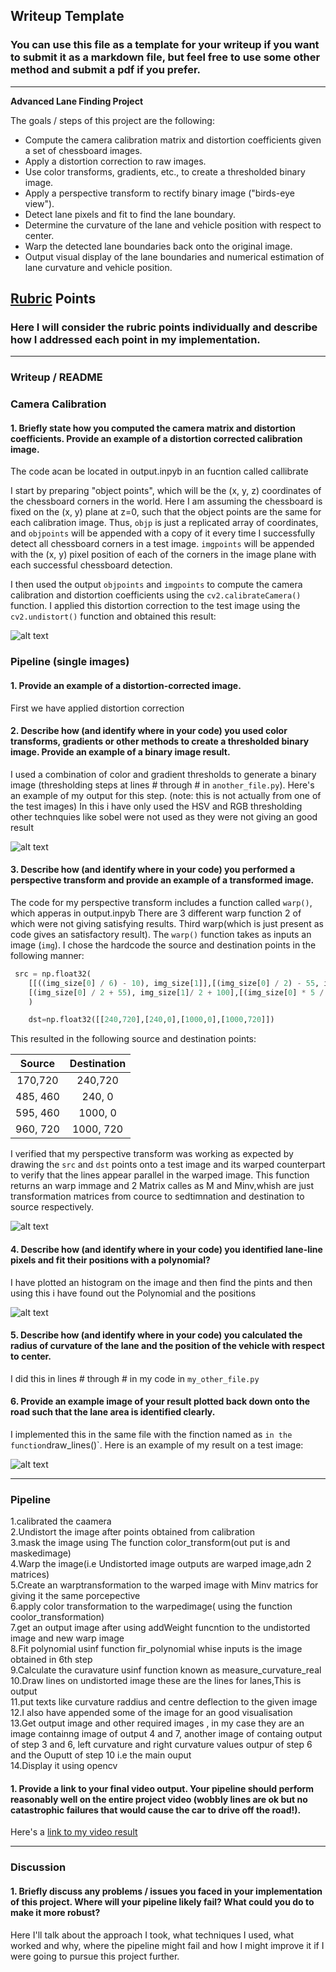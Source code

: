 ## Writeup Template

### You can use this file as a template for your writeup if you want to submit it as a markdown file, but feel free to use some other method and submit a pdf if you prefer.

---

**Advanced Lane Finding Project**

The goals / steps of this project are the following:

* Compute the camera calibration matrix and distortion coefficients given a set of chessboard images.
* Apply a distortion correction to raw images.
* Use color transforms, gradients, etc., to create a thresholded binary image.
* Apply a perspective transform to rectify binary image ("birds-eye view").
* Detect lane pixels and fit to find the lane boundary.
* Determine the curvature of the lane and vehicle position with respect to center.
* Warp the detected lane boundaries back onto the original image.
* Output visual display of the lane boundaries and numerical estimation of lane curvature and vehicle position.

[//]: # (Image References)

[image1]: ./examples/undistort_output.png "Undistorted"
[image2]: ./c2/t247.jpg "Road Transformed"
[image3]: ./c3/t340.jpg "Binary Example"
[image4]: ./c2/t240.jpg "Warp Example"
[image5]: ./c2/Lanepixel.jpg "Fit Visual"
[image6]: ./output/output.jpg "Output"
[video1]: ./project_video.mp4 "Video"

## [Rubric](https://review.udacity.com/#!/rubrics/571/view) Points

### Here I will consider the rubric points individually and describe how I addressed each point in my implementation.  

---

### Writeup / README

### Camera Calibration

#### 1. Briefly state how you computed the camera matrix and distortion coefficients. Provide an example of a distortion corrected calibration image.
The code acan be located in output.inpyb in an fucntion called callibrate 

I start by preparing "object points", which will be the (x, y, z) coordinates of the chessboard corners in the world. Here I am assuming the chessboard is fixed on the (x, y) plane at z=0, such that the object points are the same for each calibration image.  Thus, `objp` is just a replicated array of coordinates, and `objpoints` will be appended with a copy of it every time I successfully detect all chessboard corners in a test image.  `imgpoints` will be appended with the (x, y) pixel position of each of the corners in the image plane with each successful chessboard detection.  

I then used the output `objpoints` and `imgpoints` to compute the camera calibration and distortion coefficients using the `cv2.calibrateCamera()` function.  I applied this distortion correction to the test image using the `cv2.undistort()` function and obtained this result: 

![alt text][image1]

### Pipeline (single images)

#### 1. Provide an example of a distortion-corrected image.
First we have applied distortion correction

#### 2. Describe how (and identify where in your code) you used color transforms, gradients or other methods to create a thresholded binary image.  Provide an example of a binary image result.

I used a combination of color and gradient thresholds to generate a binary image (thresholding steps at lines # through # in `another_file.py`).  Here's an example of my output for this step.  (note: this is not actually from one of the test images)
In this  i have only used the HSV and RGB thresholding other technquies like sobel were not used as they were not giving an good result

![alt text][image3]

#### 3. Describe how (and identify where in your code) you performed a perspective transform and provide an example of a transformed image.

The code for my perspective transform includes a function called `warp()`, which  apperas in output.inpyb There are 3 different warp function 2 of which were not giving satisfying results.
Third warp(which is just present as code gives an satisfactory result).  The `warp()` function takes as inputs an image (`img`).  I chose the hardcode the source and destination points in the following manner:

```python
 src = np.float32(
    [[((img_size[0] / 6) - 10), img_size[1]],[(img_size[0] / 2) - 55, img_size[1] / 2 + 100],
    [(img_size[0] / 2 + 55), img_size[1]/ 2 + 100],[(img_size[0] * 5 / 6) + 60, img_size[1]]]
    )

    dst=np.float32([[240,720],[240,0],[1000,0],[1000,720]])
```

This resulted in the following source and destination points:

| Source        | Destination   | 
|:-------------:|:-------------:| 
| 170,720      | 240,720        | 
| 485, 460      | 240, 0      |
| 595, 460     | 1000, 0      |
| 960, 720      | 1000, 720        |

I verified that my perspective transform was working as expected by drawing the `src` and `dst` points onto a test image and its warped counterpart to verify that the lines appear parallel in the warped image.
This function returns an warp immage and 2 Matrix calles as M and Minv,whish are just transformation matrices from cource to sedtimnation and destination to source respectively.

![alt text][image4]

#### 4. Describe how (and identify where in your code) you identified lane-line pixels and fit their positions with a polynomial?
I have plotted an histogram on the image and then find the pints and then using this i have found out the Polynomial and the positions

![alt text][image5]

#### 5. Describe how (and identify where in your code) you calculated the radius of curvature of the lane and the position of the vehicle with respect to center.

I did this in lines # through # in my code in `my_other_file.py`

#### 6. Provide an example image of your result plotted back down onto the road such that the lane area is identified clearly.

I implemented this in the same file with the finction named as ` in the function `draw_lines()`.  Here is an example of my result on a test image:

![alt text][image6]

---

### Pipeline 
1.calibrated the caamera </br>
2.Undistort the image after points obtained from calibration </br>
3.mask the image using The function color_transform(out put is and maskedimage) </br>
4.Warp the image(i.e Undistorted image outputs are warped image,adn 2 matrices) </br>
5.Create an warptransformation to the warped image with Minv matrics for giving it the same porcepective </br>
6.apply color transformation to the warpedimage( using the function coolor_transformation) </br>
7.get an output image after using addWeight funcntion to the undistorted image and new warp image </br>
8.Fit polynomial usinf function fir_polynomial whise inputs is the image obtained in 6th step </br>
9.Calculate the curavature usinf function known as measure_curvature_real </br>
10.Draw lines on undistorted image these are the lines for lanes,This is output </br>
11.put   texts like curvature raddius and centre deflection to the given image </br>
12.I also have appended some of the image for an good visualisation </br>
13.Get output image and other required images , in my case they are an image containng image of output   4 and 7, another image of containg output of step 3 and 6, left curvature and right curvature         values outpur of step  6 and the Ouputt of step 10 i.e the main ouput </br>
14.Display it using opencv

#### 1. Provide a link to your final video output.  Your pipeline should perform reasonably well on the entire project video (wobbly lines are ok but no catastrophic failures that would cause the car to drive off the road!).

Here's a [link to my video result](./output_video/Finaloutput.mp4)

---

### Discussion

#### 1. Briefly discuss any problems / issues you faced in your implementation of this project.  Where will your pipeline likely fail?  What could you do to make it more robust?

Here I'll talk about the approach I took, what techniques I used, what worked and why, where the pipeline might fail and how I might improve it if I were going to pursue this project further.  
